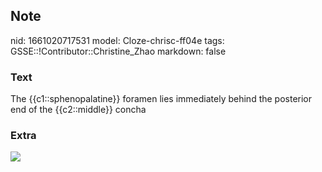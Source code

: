 ## Note
nid: 1661020717531
model: Cloze-chrisc-ff04e
tags: GSSE::!Contributor::Christine_Zhao
markdown: false

### Text
The {{c1::sphenopalatine}} foramen lies immediately behind the posterior end of the {{c2::middle}} concha

### Extra
<img src="paste-1bca8f4609d8804be68f685dbd8c126106b24bee.jpg">
